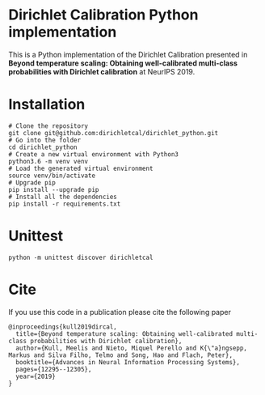 # Dirichlet Calibration Python implementation

This is a Python implementation of the Dirichlet Calibration presented in
__Beyond temperature scaling: Obtaining well-calibrated multi-class probabilities
with Dirichlet calibration__ at NeurIPS 2019.

# Installation

```
# Clone the repository
git clone git@github.com:dirichletcal/dirichlet_python.git
# Go into the folder
cd dirichlet_python
# Create a new virtual environment with Python3
python3.6 -m venv venv
# Load the generated virtual environment
source venv/bin/activate
# Upgrade pip
pip install --upgrade pip
# Install all the dependencies
pip install -r requirements.txt
```

# Unittest

```
python -m unittest discover dirichletcal
```


# Cite

If you use this code in a publication please cite the following paper


```
@inproceedings{kull2019dircal,
  title={Beyond temperature scaling: Obtaining well-calibrated multi-class probabilities with Dirichlet calibration},
  author={Kull, Meelis and Nieto, Miquel Perello and K{\"a}ngsepp, Markus and Silva Filho, Telmo and Song, Hao and Flach, Peter},
  booktitle={Advances in Neural Information Processing Systems},
  pages={12295--12305},
  year={2019}
}
```
